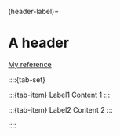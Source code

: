 (header-label)=
# A header

[My reference](#header-label)


::::{tab-set}

:::{tab-item} Label1
Content 1
:::

:::{tab-item} Label2
Content 2
:::

::::